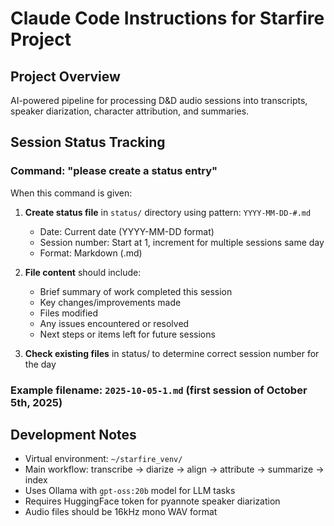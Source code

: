 # Claude Code Instructions for Starfire Project

## Project Overview
AI-powered pipeline for processing D&D audio sessions into transcripts, speaker diarization, character attribution, and summaries.

## Session Status Tracking

### Command: "please create a status entry"

When this command is given:

1. **Create status file** in `status/` directory using pattern: `YYYY-MM-DD-#.md`
   - Date: Current date (YYYY-MM-DD format)
   - Session number: Start at 1, increment for multiple sessions same day
   - Format: Markdown (.md)

2. **File content** should include:
   - Brief summary of work completed this session
   - Key changes/improvements made
   - Files modified
   - Any issues encountered or resolved
   - Next steps or items left for future sessions

3. **Check existing files** in status/ to determine correct session number for the day

### Example filename: `2025-10-05-1.md` (first session of October 5th, 2025)

## Development Notes

- Virtual environment: `~/starfire_venv/`
- Main workflow: transcribe → diarize → align → attribute → summarize → index
- Uses Ollama with `gpt-oss:20b` model for LLM tasks
- Requires HuggingFace token for pyannote speaker diarization
- Audio files should be 16kHz mono WAV format